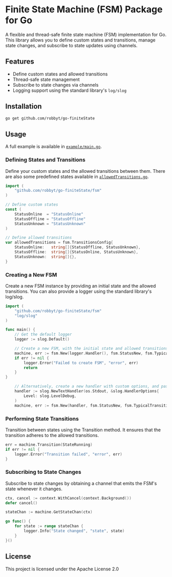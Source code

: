 # Finite State Machine (FSM) Package for Go
A flexible and thread-safe finite state machine (FSM) implementation for Go. This library allows
you to define custom states and transitions, manage state changes, and subscribe to state updates
using channels.

## Features

- Define custom states and allowed transitions
- Thread-safe state management
- Subscribe to state changes via channels
- Logging support using the standard library's `log/slog`

## Installation

```bash
go get github.com/robbyt/go-finiteState
```

## Usage
A full example is available in [`example/main.go`](example/main.go).

### Defining States and Transitions
Define your custom states and the allowed transitions between them. There are also some predefined
states available in [`allowedTransitions.go`](allowedTransitions.go).

```go
import (
    "github.com/robbyt/go-finiteState/fsm"
)

// Define custom states
const (
    StatusOnline  = "StatusOnline"
    StatusOffline = "StatusOffline"
    StatusUnknown = "StatusUnknown"
)

// Define allowed transitions
var allowedTransitions = fsm.TransitionsConfig{
    StatusOnline:   string[]{StatusOffline, StatusUnknown},
    StatusOffline:  string[]{StatusOnline, StatusUnknown},
    StatusUnknown:  string[]{},
}
```

### Creating a New FSM
Create a new FSM instance by providing an initial state and the allowed transitions. You can also
provide a logger using the standard library's log/slog.


```go
import (
    "github.com/robbyt/go-finiteState/fsm"
    "log/slog"
)

func main() {
    // Get the default logger
    logger := slog.Default()

    // Create a new FSM, with the initial state and allowed transitions from built-in states
    machine, err := fsm.New(logger.Handler(), fsm.StatusNew, fsm.TypicalTransitions)
    if err != nil {
        logger.Error("Failed to create FSM", "error", err)
        return
    }
}
```

```go
    // Alternatively, create a new handler with custom options, and pass that handler variable
    handler := slog.NewTextHandler(os.Stdout, &slog.HandlerOptions{
        Level: slog.LevelDebug,
    )
    machine, err := fsm.New(handler, fsm.StatusNew, fsm.TypicalTransitions)
```

### Performing State Transitions
Transition between states using the Transition method. It ensures that the transition adheres to
the allowed transitions.

```go
err = machine.Transition(StateRunning)
if err != nil {
    logger.Error("Transition failed", "error", err)
}
```

### Subscribing to State Changes
Subscribe to state changes by obtaining a channel that emits the FSM's state whenever it changes.

```go
ctx, cancel := context.WithCancel(context.Background())
defer cancel()

stateChan := machine.GetStateChan(ctx)

go func() {
    for state := range stateChan {
        logger.Info("State changed", "state", state)
    }
}()
```

## License

This project is licensed under the Apache License 2.0
